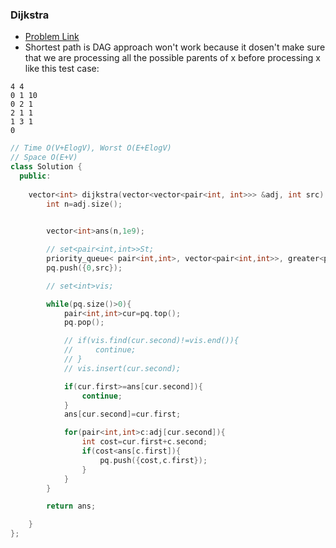 ### Dijkstra
* [Problem Link](https://www.geeksforgeeks.org/problems/implementing-dijkstra-set-1-adjacency-matrix/1)
* Shortest path is DAG approach won't work because it dosen't make sure that we are processing all the possible parents
of x before processing x like this test case:
```text
4 4
0 1 10
0 2 1
2 1 1
1 3 1
0
```

```cpp
// Time O(V+ElogV), Worst O(E+ElogV)
// Space O(E+V)
class Solution {
  public:
    
    vector<int> dijkstra(vector<vector<pair<int, int>>> &adj, int src) {
        int n=adj.size();
       

        vector<int>ans(n,1e9);

        // set<pair<int,int>>St;
        priority_queue< pair<int,int>, vector<pair<int,int>>, greater<pair<int,int>> >pq;
        pq.push({0,src});

        // set<int>vis;

        while(pq.size()>0){
            pair<int,int>cur=pq.top();
            pq.pop();

            // if(vis.find(cur.second)!=vis.end()){
            //     continue;
            // }
            // vis.insert(cur.second);

            if(cur.first>=ans[cur.second]){
                continue;
            }
            ans[cur.second]=cur.first;

            for(pair<int,int>c:adj[cur.second]){
                int cost=cur.first+c.second;
                if(cost<ans[c.first]){
                    pq.push({cost,c.first});
                }
            }
        }

        return ans;

    }
};
```
